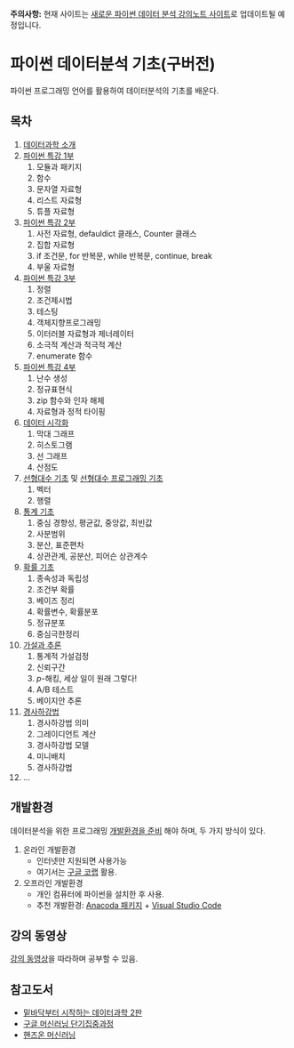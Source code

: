 **주의사항:** 현재 사이트는 [새로운 파이썬 데이터 분석 강의노트 사이트](https://codingalzi.github.io/python-data-analysis/)로 
업데이트될 예정입니다. 

# 파이썬 데이터분석 기초(구버전)

파이썬 프로그래밍 언어를 활용하여 데이터분석의 기초를 배운다. 

## 목차

1. [데이터과학 소개](./notebooks/pda01-Intro.ipynb)
1. [파이썬 특강 1부](./notebooks/pda02-PythonIntensiveCourse_Part1.ipynb)
    1. 모듈과 패키지
    1. 함수
    1. 문자열 자료형
    1. 리스트 자료형
    1. 튜플 자료형
1. [파이썬 특강 2부](./notebooks/pda03-PythonIntensiveCourse_Part2.ipynb)
    1. 사전 자료형, defauldict 클래스, Counter 클래스
    1. 집합 자료형
    1. if 조건문, for 반복문, while 반복문, continue, break
    1. 부울 자료형
1. [파이썬 특강 3부](./notebooks/pda04-PythonIntensiveCourse_Part3.ipynb)
    1. 정렬
    1. 조건제시법
    1. 테스팅
    1. 객체지향프로그래밍
    1. 이터러블 자료형과 제너레이터
    1. 소극적 계산과 적극적 계산
    1. enumerate 함수
1. [파이썬 특강 4부](./notebooks/pda05-PythonIntensiveCourse_Part4.ipynb)
    1. 난수 생성
    1. 정규표현식
    1. zip 함수와 인자 해체
    1. 자료형과 정적 타이핑
1. [데이터 시각화](./notebooks/pda06-DataVisualization.ipynb)
    1. 막대 그래프
    1. 히스토그램
    1. 선 그래프
    1. 산점도
1. [선형대수 기초](./notebooks/pda07A-LinearAlgebra_Intro.ipynb) 및 
    [선형대수 프로그래밍 기초](./notebooks/pda07B-LinearAlgebra_PythonBasic.ipynb)
    1. 벡터
    1. 행렬
1. [통계 기초](./notebooks/pda08-Statistics.ipynb)
    1. 중심 경향성, 평균값, 중앙값, 최빈값
    1. 사분범위
    1. 분산, 표준편차
    1. 상관관계, 공분산, 피어슨 상관계수
1. [확률 기초](./notebooks/pda09-Probability.ipynb)
    1. 종속성과 독립성
    1. 조건부 확률
    1. 베이즈 정리
    1. 확률변수, 확률분포
    1. 정규분포
    1. 중심극한정리
1. [가설과 추론](./notebooks/pda10-HypothesisAndInference.ipynb)
    1. 통계적 가설검정
    1. 신뢰구간
    1. $p$-해킹, 세상 일이 원래 그렇다!
    1. A/B 테스트
    1. 베이지안 추론
1. [경사하강법](./notebooks/pda11-GradientDescent.ipynb)
    1. 경사하강법 의미
    1. 그레이디언트 계산
    1. 경사하강법 모델
    1. 미니배치
    1. 경사하강법
1. ...

## 개발환경

데이터분석을 위한 프로그래밍 [개발환경을 준비](https://www.youtube.com/watch?v=-CAKVWehq4Q&list=PL5aSjzJqCaPaEAquO-5ExrJYPS8Bf2d5M&index=2&t=0s)
해야 하며, 두 가지 방식이 있다.

1. 온라인 개발환경
    * 인터넷만 지원되면 사용가능
    * 여기서는 [구글 코랩](https://colab.research.google.com/) 활용. 
1. 오프라인 개발환경
    * 개인 컴퓨터에 파이썬을 설치한 후 사용.
    * 추천 개발환경: [Anacoda 패키지](https://www.anaconda.com/distribution/) + [Visual Studio Code](https://code.visualstudio.com)

## 강의 동영상

[강의 동영상](https://www.youtube.com/playlist?list=PL5aSjzJqCaPaEAquO-5ExrJYPS8Bf2d5M)을 따라하며 공부할 수 있음.

## 참고도서

* [밑바닥부터 시작하는 데이터과학 2판](https://blog.insightbook.co.kr/2020/02/28/데이터-과학-분야의-기초부터-알게-해주는-강력하고/)
* [구글 머신러닝 단기집중과정](https://developers.google.com/machine-learning/crash-course/ml-intro)
* [핸즈온 머신러닝](http://m.hanbit.co.kr/store/books/book_view.html?p_code=B9267655530)
